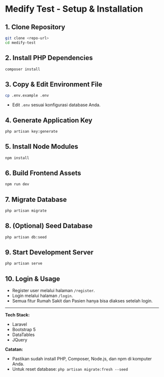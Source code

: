 # Medify Test - Setup & Installation

## 1. Clone Repository
```bash
git clone <repo-url>
cd medify-test
```

## 2. Install PHP Dependencies
```bash
composer install
```

## 3. Copy & Edit Environment File
```bash
cp .env.example .env
```
- Edit `.env` sesuai konfigurasi database Anda.

## 4. Generate Application Key
```bash
php artisan key:generate
```

## 5. Install Node Modules
```bash
npm install
```

## 6. Build Frontend Assets
```bash
npm run dev
```

## 7. Migrate Database
```bash
php artisan migrate
```

## 8. (Optional) Seed Database
```bash
php artisan db:seed
```

## 9. Start Development Server
```bash
php artisan serve
```

## 10. Login & Usage
- Register user melalui halaman `/register`.
- Login melalui halaman `/login`.
- Semua fitur Rumah Sakit dan Pasien hanya bisa diakses setelah login.

---

**Tech Stack:**  
- Laravel  
- Bootstrap 5  
- DataTables  
- JQuery

**Catatan:**  
- Pastikan sudah install PHP, Composer, Node.js, dan npm di komputer Anda.
- Untuk reset database: `php artisan migrate:fresh --seed`